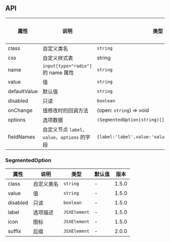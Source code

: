 ## API

| 属性         | 说明                                          | 类型                                              | 默认值 | 版本  |
| ------------ | --------------------------------------------- | ------------------------------------------------- | ------ | ----- |
| class        | 自定义类名                                    | `string`                                          | -      | 1.5.0 |
| css          | 自定义样式表                                  | string                                            | -      | 1.5.0 |
| name         | `input[type="radio"]` 的 name 属性            | `string`                                          | -      | 1.5.0 |
| value        | 值                                            | `string`                                          | -      | 1.5.0 |
| defaultValue | 默认值                                        | `string`                                          | -      | 2.0.0 |
| disabled     | 只读                                          | `boolean`                                         | -      | 1.5.0 |
| onChange     | 值修改时的回调方法                            | (open: `string`) => void                          | -      | 1.5.0 |
| options      | 选项数据                                      | `(SegmentedOption\|string)[]`                     | `[]`   | 1.5.0 |
| fieldNames   | 自定义节点 `label`、`value`、`options` 的字段 | `{label:'label',value:'value',options:'options'}` | -      | 1.6.0 |

### SegmentedOption

| 属性     | 说明       | 类型         | 默认值 | 版本  |
| -------- | ---------- | ------------ | ------ | ----- |
| class    | 自定义类名 | `string`     | -      | 1.5.0 |
| value    | 值         | `string`     | -      | 1.5.0 |
| disabled | 只读       | `boolean`    | -      | 1.5.0 |
| label    | 选项描述   | `JSXElement` | -      | 1.5.0 |
| icon     | 图标       | `JSXElement` | -      | 1.5.0 |
| suffix   | 后缀       | `JSXElement` | -      | 2.0.0 |
